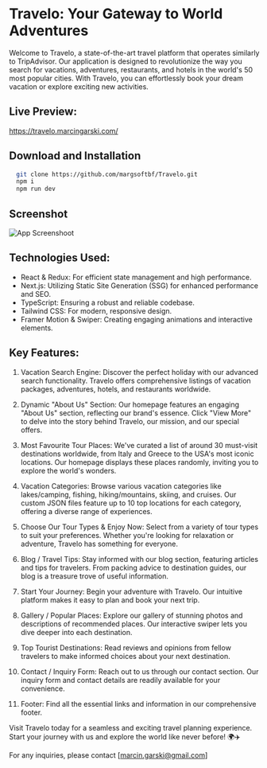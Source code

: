 # Travelo: Your Gateway to World Adventures

Welcome to Travelo, a state-of-the-art travel platform that operates similarly to TripAdvisor. Our application is designed to revolutionize the way you search for vacations, adventures, restaurants, and hotels in the world's 50 most popular cities. With Travelo, you can effortlessly book your dream vacation or explore exciting new activities.

## Live Preview:

https://travelo.marcingarski.com/

## Download and Installation

```bash
  git clone https://github.com/margsoftbf/Travelo.git
  npm i
  npm run dev
```

## Screenshot

![App Screenshoot](https://margsoftbf.github.io/Portfolio/assets/FusionFeast.webp)


## Technologies Used:

- React & Redux: For efficient state management and high performance.
- Next.js: Utilizing Static Site Generation (SSG) for enhanced performance and SEO.
- TypeScript: Ensuring a robust and reliable codebase.
- Tailwind CSS: For modern, responsive design.
- Framer Motion & Swiper: Creating engaging animations and interactive elements.




## Key Features:

1. Vacation Search Engine:
Discover the perfect holiday with our advanced search functionality. Travelo offers comprehensive listings of vacation packages, adventures, hotels, and restaurants worldwide.

2. Dynamic "About Us" Section:
Our homepage features an engaging "About Us" section, reflecting our brand's essence. Click "View More" to delve into the story behind Travelo, our mission, and our special offers.

3. Most Favourite Tour Places:
We've curated a list of around 30 must-visit destinations worldwide, from Italy and Greece to the USA's most iconic locations. Our homepage displays these places randomly, inviting you to explore the world's wonders.

4. Vacation Categories:
Browse various vacation categories like lakes/camping, fishing, hiking/mountains, skiing, and cruises. Our custom JSON files feature up to 10 top locations for each category, offering a diverse range of experiences.

5. Choose Our Tour Types & Enjoy Now:
Select from a variety of tour types to suit your preferences. Whether you're looking for relaxation or adventure, Travelo has something for everyone.

6. Blog / Travel Tips:
Stay informed with our blog section, featuring articles and tips for travelers. From packing advice to destination guides, our blog is a treasure trove of useful information.

7. Start Your Journey:
Begin your adventure with Travelo. Our intuitive platform makes it easy to plan and book your next trip.

8. Gallery / Popular Places:
Explore our gallery of stunning photos and descriptions of recommended places. Our interactive swiper lets you dive deeper into each destination.

9. Top Tourist Destinations:
Read reviews and opinions from fellow travelers to make informed choices about your next destination.

10. Contact / Inquiry Form:
Reach out to us through our contact section. Our inquiry form and contact details are readily available for your convenience.

11. Footer:
Find all the essential links and information in our comprehensive footer.


Visit Travelo today for a seamless and exciting travel planning experience. Start your journey with us and explore the world like never before! 🌍✈️

For any inquiries, please contact [marcin.garski@gmail.com]